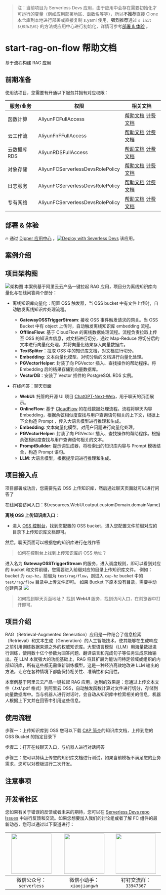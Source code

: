 
> 注：当前项目为 Serverless Devs 应用，由于应用中会存在需要初始化才可运行的变量（例如应用部署地区、函数名等等），所以**不推荐**直接 Clone 本仓库到本地进行部署或直接复制 s.yaml 使用，**强烈推荐**通过 `s init ${模版名称}` 的方法或应用中心进行初始化，详情可参考[部署 & 体验](#部署--体验) 。

# start-rag-on-flow 帮助文档

<description>

基于流程构建 RAG 应用

</description>

<codeUrl>



</codeUrl>
<preview>



</preview>


## 前期准备

使用该项目，您需要有开通以下服务并拥有对应权限：

<service>



| 服务/业务 |  权限  | 相关文档 |
| --- |  --- | --- |
| 函数计算 |  AliyunFCFullAccess | [帮助文档](https://help.aliyun.com/product/2508973.html) [计费文档](https://help.aliyun.com/document_detail/2512928.html) |
| 云工作流 |  AliyunFnFFullAccess | [帮助文档](undefined) [计费文档](undefined) |
| 云数据库RDS |  AliyunRDSFullAccess | [帮助文档](undefined) [计费文档](undefined) |
| 对象存储 |  AliyunFCServerlessDevsRolePolicy | [帮助文档](https://help.aliyun.com/zh/oss) [计费文档](https://help.aliyun.com/zh/oss/product-overview/billing) |
| 日志服务 |  AliyunFCServerlessDevsRolePolicy | [帮助文档](https://help.aliyun.com/zh/sls) [计费文档](https://help.aliyun.com/zh/sls/product-overview/billing) |
| 专有网络 |  AliyunFCServerlessDevsRolePolicy | [帮助文档](https://help.aliyun.com/zh/vpc) [计费文档](https://help.aliyun.com/zh/vpc/product-overview/billing) |

</service>

<remark>



</remark>

<disclaimers>



</disclaimers>

## 部署 & 体验

<appcenter>
   
:fire: 通过 [Dipper 应用中心](https://devs.console.aliyun.com/applications/createtemplate=start-rag-on-flow) ，[![Deploy with Severless Devs](https://img.alicdn.com/imgextra/i1/O1CN01w5RFbX1v45s8TIXPz_!!6000000006118-55-tps-95-28.svg)](https://devs.console.aliyun.com/applications/createtemplate=start-rag-on-flow) 该应用。
   
</appcenter>
<deploy>

</deploy>

## 案例介绍

<appdetail id="flushContent">

## 项目架构图
![架构图](https://img.alicdn.com/imgextra/i3/O1CN01Nt0y9W1ubhYtlztBG_!!6000000006056-0-tps-4112-2180.jpg)
本案例基于阿里云云产品一键拉起 RAG 应用，项目分为离线知识库向量化与在线问答两个部分：
- 离线知识库向量化：配置 OSS 触发器，当 OSS bucket 中有文件上传时，自动触发离线知识库处理流程。
  - **GatewayOSSTriggerStream**: 接收 OSS 事件触发请求的网关。当 OSS Bucket 中有 object 上传时，自动触发离线知识库 embedding 流程。
  - **OfflineFlow**: 基于 CloudFlow 的离线数据处理流程。流程负责拉取上传至 OSS 的知识库信息，对文档进行切分，通过 Map-Reduce 将切分后的文本进行向量化处理，并将向量化结果存入向量数据库。
  - **TextSpliter**：拉取 OSS 中的知识库文档，对文档进行切分。
  - **Embedding**: 文本向量化模型。对切分后的文档进行向量化处理。
  - **PGVectorHelper**: 封装了向 PGVector 插入、查找操作的帮助程序。将 Embedding 后的结果存储到向量数据库。
  - **VectorDB**：安装了 Vector 插件的 PostgreSQL RDS 实例。

- 在线问答：聊天页面
  - **WebUI**: 托管的开源 UI 项目 [ChatGPT-Next-Web](https://github.com/ChatGPTNextWeb/ChatGPT-Next-Web)，用于聊天的页面展示。
  - **OnlineFlow**: 基于 [CloudFlow](https://fnf.console.aliyun.com/cn-hangzhou/flows) 的在线数据处理流程。流程将聊天内容 Embedding，根据余弦相似度查找与用户查询语句相关的上下文，根据上下文构造 Prompt ，传入大语言模型进行推理和生成。
  - **Embedding**: 文本向量化模型。对用户问题进行向量化处理。
  - **PGVectorHelper**: 封装了向 PGVector 插入、查找操作的帮助程序。根据余弦相似度查找与用户查询语句相关的文本。
  - **PromptBuilder**: 提示词生成器，将检索出的知识库内容与 Prompt 模板结合，构造 Prompt 语句。
  - **LLM**: 大语言模型，根据提示词进行推理和生成。


## 项目接入点
项目部署成功后，您需要先去 OSS 上传知识库，然后通过聊天页面就可以进行问答了

在线问答访问入口：${resources.WebUI.output.customDomain.domainName}

**离线 OSS 上传知识库入口**：

- 进入 [OSS 控制台](https://oss.console.aliyun.com/overview)，找到您配置的 OSS bucket，进入您配置文件前缀对应的目录下上传知识库文档即可。

然后，聊天页面可以根据您的知识库进行在线作答

> 如何在控制台上找到上传知识库的 OSS 地址？

进入名为 **GatewayOSSTriggerStream** 的服务，进入调度规则，即可以看到对应的 bucket 和文件前缀，您需要进入前缀对应的目录上传知识库文件。
例如：bucket 为 `cap-hz`，前缀为 `test/rag/flow`，则进入 `cap-hz` bucket  中的  `test/rag/flow` 目录中上传文件即可。
如果 Bucket 下原本没有目录，需要手动创建目录
![](https://img.alicdn.com/imgextra/i2/O1CN01cBl22E24Vsgn8kIVP_!!6000000007397-0-tps-2304-1006.jpg)

> 如何找到聊天页面地址？
找到 **WebUI** 服务，找到访问入口，在浏览器中打开即可。


## 项目介绍
RAG（Retrieval-Augmented Generation）应用是一种结合了信息检索（Retrieval）和文本生成（Generation）的人工智能技术。使其能够在生成响应之前引用训练数据来源之外的权威知识库。大型语言模型（LLM）用海量数据进行训练，使用数十亿个参数为回答问题、翻译语言和完成句子等任务生成原始输出。在 LLM 本就强大的功能基础上，RAG 将其扩展为能访问特定领域或组织的内部知识库，所有这些都无需重新训练模型。这是一种经济高效地改进 LLM 输出的方法，让它在各种情境下都能保持相关性、准确性和实用性。

本案例基于阿里云云产品一键拉起 RAG 应用，达到的效果是：您通过上传文本文件（.txt/.pdf 格式）到阿里云 OSS，自动触发函数计算对文件进行切分，存储到向量数据库中。当与机器人进行对话时，会自动从知识库中检索相关的信息，机器人根据上下文并在回答中引用这些信息。


</appdetail>

## 使用流程

<usedetail id="flushContent">


步骤一：上传知识库到 OSS
您可以下载 [CAP 简介](https://cap-template.oss-cn-hangzhou.aliyuncs.com/rag/cap_intro.txt
)的知识库文档，上传到您的 OSS Bucket 的指定目录下

步骤二：打开在线聊天入口，与机器人进行对话问答

步骤三：您可以持续上传您的知识库文档进行测试，如果当前模板不满足您的业务需求，您可以对模板进行二次开发。


</usedetail>

## 注意事项

<matters id="flushContent">
</matters>


<devgroup>


## 开发者社区

您如果有关于错误的反馈或者未来的期待，您可以在 [Serverless Devs repo Issues](https://github.com/serverless-devs/serverless-devs/issues) 中进行反馈和交流。如果您想要加入我们的讨论组或者了解 FC 组件的最新动态，您可以通过以下渠道进行：

<p align="center">  

| <img src="https://serverless-article-picture.oss-cn-hangzhou.aliyuncs.com/1635407298906_20211028074819117230.png" width="130px" > | <img src="https://serverless-article-picture.oss-cn-hangzhou.aliyuncs.com/1635407044136_20211028074404326599.png" width="130px" > | <img src="https://images.devsapp.cn/fc-faq/33947367.png" width="130px" > |
| --------------------------------------------------------------------------------------------------------------------------------- | --------------------------------------------------------------------------------------------------------------------------------- | --------------------------------------------------------------------------------------------------------------------------------- |
| <center>微信公众号：`serverless`</center>                                                                                         | <center>微信小助手：`xiaojiangwh`</center>                                                                                        | <center>钉钉交流群：`33947367`</center>                                                                                           |
</p>
</devgroup>
